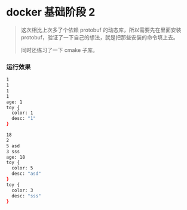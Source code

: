 # docker 基础阶段 2

> 这次相比上次多了个依赖 protobuf 的动态库，所以需要先在里面安装 protobuf，验证了一下自己的想法，就是把那些安装的命令填上去。
>
> 同时还练习了一下 cmake 子库。

### 运行效果

```bash
1
1
1
1
age: 1
toy {
  color: 1
  desc: "1"
}

18
2
5 asd
3 sss
age: 18
toy {
  color: 5
  desc: "asd"
}
toy {
  color: 3
  desc: "sss"
}
```